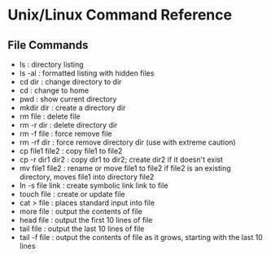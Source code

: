 # Unix/Linux Command Reference

## File Commands

- ls : directory listing
- ls -al : formatted listing with hidden files
- cd dir : change directory to dir
- cd : change to home 
- pwd : show current directory 
- mkdir dir : create a directory dir 
- rm file : delete file 
- rm -r dir : delete directory dir 
- rm -f file : force remove file 
- rm -rf dir : force remove directory dir  (use with extreme caution)
- cp file1 file2 : copy file1 to file2 
- cp -r dir1 dir2 : copy dir1 to dir2; create dir2 if it doesn't exist 
- mv file1 file2 : rename or move file1 to file2 if file2 is an existing directory, moves file1 into directory file2 
- ln -s file link : create symbolic link link to file 
- touch file : create or update file 
- cat > file : places standard input into file 
- more file : output the contents of file 
- head file : output the first 10 lines of file 
- tail file : output the last 10 lines of file 
- tail -f file : output the contents of file as it grows, starting with the last 10 lines

